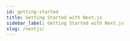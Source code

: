 ```yaml
---
id: getting-started
title: Getting Started with Next.js
sidebar_label: Getting Started with Next.js
slug: /nextjs/
---
```


